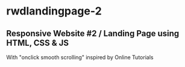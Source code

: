 # rwdlandingpage-2
## Responsive Website #2 / Landing Page using HTML, CSS &amp; JS
With "onclick smooth scrolling"
inspired by Online Tutorials
